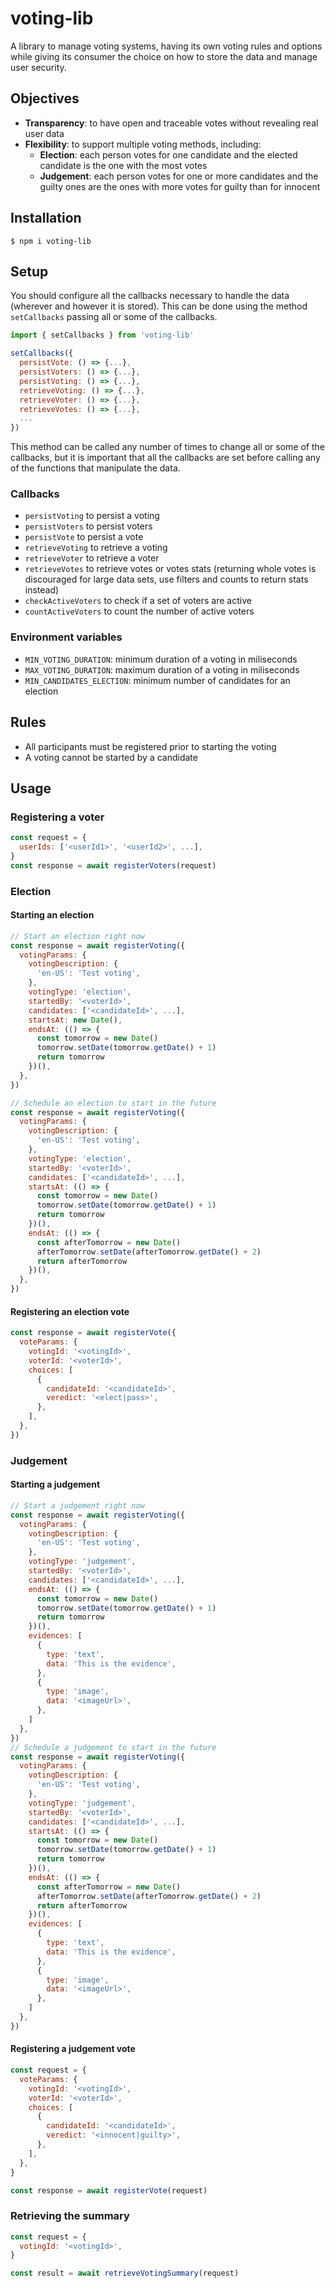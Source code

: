 # voting-lib

A library to manage voting systems, having its own voting rules and options while giving its consumer the choice on how to store the data and manage user security.

## Objectives

- **Transparency**: to have open and traceable votes without revealing real user data
- **Flexibility**: to support multiple voting methods, including:
  - **Election**: each person votes for one candidate and the elected candidate is the one with the most votes
  - **Judgement**: each person votes for one or more candidates and the guilty ones are the ones with more votes for guilty than for innocent

## Installation

    $ npm i voting-lib

## Setup

You should configure all the callbacks necessary to handle the data (wherever and however it is stored). This can be done using the method `setCallbacks` passing all or some of the callbacks.

```javascript
import { setCallbacks } from 'voting-lib'

setCallbacks({
  persistVote: () => {...},
  persistVoters: () => {...},
  persistVoting: () => {...},
  retrieveVoting: () => {...},
  retrieveVoter: () => {...},
  retrieveVotes: () => {...},
  ...
})
```

This method can be called any number of times to change all or some of the callbacks, but it is important that all the callbacks are set before calling any of the functions that manipulate the data.

### Callbacks

- `persistVoting` to persist a voting
- `persistVoters` to persist voters
- `persistVote` to persist a vote
- `retrieveVoting` to retrieve a voting
- `retrieveVoter` to retrieve a voter
- `retrieveVotes` to retrieve votes or votes stats (returning whole votes is discouraged for large data sets, use filters and counts to return stats instead)
- `checkActiveVoters` to check if a set of voters are active
- `countActiveVoters` to count the number of active voters

### Environment variables

- `MIN_VOTING_DURATION`: minimum duration of a voting in miliseconds
- `MAX_VOTING_DURATION`: maximum duration of a voting in miliseconds
- `MIN_CANDIDATES_ELECTION`: minimum number of candidates for an election

## Rules

- All participants must be registered prior to starting the voting
- A voting cannot be started by a candidate

## Usage

### Registering a voter

```javascript
const request = {
  userIds: ['<userId1>', '<userId2>', ...],
}
const response = await registerVoters(request)
```

### Election

#### Starting an election

```javascript
// Start an election right now
const response = await registerVoting({
  votingParams: {
    votingDescription: {
      'en-US': 'Test voting',
    },
    votingType: 'election',
    startedBy: '<voterId>',
    candidates: ['<candidateId>', ...],
    startsAt: new Date(),
    endsAt: (() => {
      const tomorrow = new Date()
      tomorrow.setDate(tomorrow.getDate() + 1)
      return tomorrow
    })(),
  },
})

// Schedule an election to start in the future
const response = await registerVoting({
  votingParams: {
    votingDescription: {
      'en-US': 'Test voting',
    },
    votingType: 'election',
    startedBy: '<voterId>',
    candidates: ['<candidateId>', ...],
    startsAt: (() => {
      const tomorrow = new Date()
      tomorrow.setDate(tomorrow.getDate() + 1)
      return tomorrow
    })(),
    endsAt: (() => {
      const afterTomorrow = new Date()
      afterTomorrow.setDate(afterTomorrow.getDate() + 2)
      return afterTomorrow
    })(),
  },
})
```

#### Registering an election vote

```javascript
const response = await registerVote({
  voteParams: {
    votingId: '<votingId>',
    voterId: '<voterId>',
    choices: [
      {
        candidateId: '<candidateId>',
        veredict: '<elect|pass>',
      },
    ],
  },
})
```

### Judgement

#### Starting a judgement

```javascript
// Start a judgement right now
const response = await registerVoting({
  votingParams: {
    votingDescription: {
      'en-US': 'Test voting',
    },
    votingType: 'judgement',
    startedBy: '<voterId>',
    candidates: ['<candidateId>', ...],
    endsAt: (() => {
      const tomorrow = new Date()
      tomorrow.setDate(tomorrow.getDate() + 1)
      return tomorrow
    })(),
    evidences: [
      {
        type: 'text',
        data: 'This is the evidence',
      },
      {
        type: 'image',
        data: '<imageUrl>',
      },
    ]
  },
})
// Schedule a judgement to start in the future
const response = await registerVoting({
  votingParams: {
    votingDescription: {
      'en-US': 'Test voting',
    },
    votingType: 'judgement',
    startedBy: '<voterId>',
    candidates: ['<candidateId>', ...],
    startsAt: (() => {
      const tomorrow = new Date()
      tomorrow.setDate(tomorrow.getDate() + 1)
      return tomorrow
    })(),
    endsAt: (() => {
      const afterTomorrow = new Date()
      afterTomorrow.setDate(afterTomorrow.getDate() + 2)
      return afterTomorrow
    })(),
    evidences: [
      {
        type: 'text',
        data: 'This is the evidence',
      },
      {
        type: 'image',
        data: '<imageUrl>',
      },
    ]
  },
})
```

#### Registering a judgement vote

```javascript
const request = {
  voteParams: {
    votingId: '<votingId>',
    voterId: '<voterId>',
    choices: [
      {
        candidateId: '<candidateId>',
        veredict: '<innocent|guilty>',
      },
    ],
  },
}

const response = await registerVote(request)
```

### Retrieving the summary

```javascript
const request = {
  votingId: '<votingId>',
}

const result = await retrieveVotingSummary(request)
```
